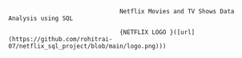                                    Netflix Movies and TV Shows Data Analysis using SQL

                                   {NETFLIX LOGO }([url](https://github.com/rohitrai-07/netflix_sql_project/blob/main/logo.png)))
